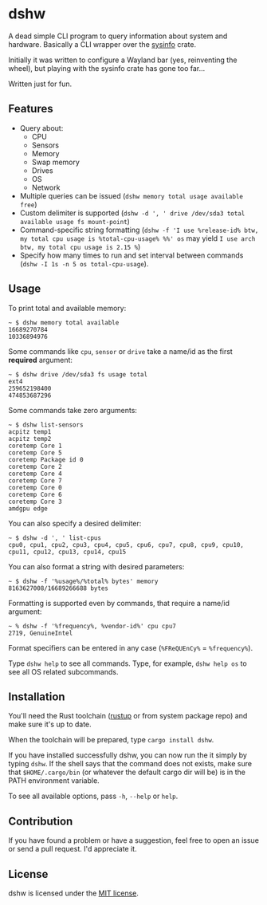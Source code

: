 # dshw
A dead simple CLI program to query information about system and hardware. Basically a CLI wrapper
over the [sysinfo](https://crates.io/crates/sysinfo) crate.

Initially it was written to configure a Wayland bar (yes, reinventing the wheel), but playing with
the sysinfo crate has gone too far...

Written just for fun.

## Features
- Query about:
    - CPU
    - Sensors
    - Memory
    - Swap memory
    - Drives
    - OS
    - Network
- Multiple queries can be issued (`dshw memory total usage available free`)
- Custom delimiter is supported (`dshw -d ', ' drive /dev/sda3 total available usage fs mount-point`)
- Command-specific string formatting (`dshw -f 'I use %release-id% btw, my total cpu usage is %total-cpu-usage% %%' os`
may yield `I use arch btw, my total cpu usage is 2.15 %`)
- Specify how many times to run and set interval between commands (`dshw -I 1s -n 5 os total-cpu-usage`).

## Usage
To print total and available memory:
```
~ $ dshw memory total available
16689270784
10336894976
```

Some commands like `cpu`, `sensor` or `drive` take a name/id as the first **required** argument:
```
~ $ dshw drive /dev/sda3 fs usage total
ext4
259652198400
474853687296
```

Some commands take zero arguments:
```
~ $ dshw list-sensors
acpitz temp1
acpitz temp2
coretemp Core 1
coretemp Core 5
coretemp Package id 0
coretemp Core 2
coretemp Core 4
coretemp Core 7
coretemp Core 0
coretemp Core 6
coretemp Core 3
amdgpu edge
```

You can also specify a desired delimiter:
```
~ $ dshw -d ', ' list-cpus
cpu0, cpu1, cpu2, cpu3, cpu4, cpu5, cpu6, cpu7, cpu8, cpu9, cpu10, cpu11, cpu12, cpu13, cpu14, cpu15
```

You can also format a string with desired parameters:
```
~ $ dshw -f '%usage%/%total% bytes' memory
8163627008/16689266688 bytes
```

Formatting is supported even by commands, that require a name/id argument:
```
~ % dshw -f '%frequency%, %vendor-id%' cpu cpu7
2719, GenuineIntel
```

Format specifiers can be entered in any case (`%FReQUEnCy%` = `%frequency%`).

Type `dshw help` to see all commands. Type, for example, `dshw help os` to see all OS related subcommands.

## Installation
You'll need the Rust toolchain ([rustup](https://rustup.rs/) or from system package repo) and make
sure it's up to date.

When the toolchain will be prepared, type `cargo install dshw`.

If you have installed successfully dshw, you can now run the it simply by typing `dshw`. If
the shell says that the command does not exists, make sure that `$HOME/.cargo/bin` (or whatever the
default cargo dir will be) is in the PATH environment variable.

To see all available options, pass `-h`, `--help` or `help`.

## Contribution
If you have found a problem or have a suggestion, feel free to open an issue or send a pull request.
I'd appreciate it.

## License
dshw is licensed under the [MIT license](LICENSE.md).
